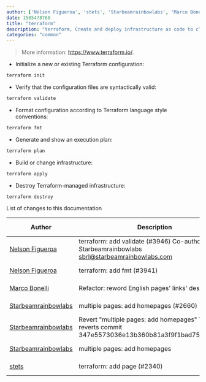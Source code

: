 ```yaml
---
author: ['Nelson Figueroa', 'stets', 'Starbeamrainbowlabs', 'Marco Bonelli']
date: 1585478768
title: "terraform"
description: "terraform, Create and deploy infrastructure as code to cloud providers."
categories: "common"
---
```

> More information: <https://www.terraform.io/>.

- Initialize a new or existing Terraform configuration:

```bash
terraform init
```

- Verify that the configuration files are syntactically valid:

```bash
terraform validate
```

- Format configuration according to Terraform language style conventions:

```bash
terraform fmt
```

- Generate and show an execution plan:

```bash
terraform plan
```

- Build or change infrastructure:

```bash
terraform apply
```

- Destroy Terraform-managed infrastructure:

```bash
terraform destroy
```
List of changes to this documentation


Author | Description | ISO 8601 Date | GitHub link
------|-----|-----|-----
[Nelson Figueroa](mailto:30811275+nelsonfigueroa@users.noreply.github.com) | terraform: add validate (#3946) Co-authored-by: Starbeamrainbowlabs <sbrl@starbeamrainbowlabs.com> | 2020-03-29T12:46:08 | [f0e63b740409](https://github.com/tldr-pages/tldr/commit/f0e63b7404096d221b151372ab9f5a5c7ade842f)
[Nelson Figueroa](mailto:30811275+nelsonfigueroa@users.noreply.github.com) | terraform: add fmt (#3941) | 2020-03-27T15:28:23 | [5460fb10140b](https://github.com/tldr-pages/tldr/commit/5460fb10140b39628544fc92a2cbd0fb04aa76fa)
[Marco Bonelli](mailto:marco@mebeim.net) | Refactor: reword English pages' links' descriptions. | 2019-06-03T14:19:41 | [66abb98ce935](https://github.com/tldr-pages/tldr/commit/66abb98ce935c0f4516bf30c4d6da72180d5a3ab)
[Starbeamrainbowlabs](mailto:sbrl@starbeamrainbowlabs.com) | multiple pages: add homepages (#2660) | 2019-01-30T12:19:23 | [a19866e88add](https://github.com/tldr-pages/tldr/commit/a19866e88addb239484637579b17e7c6ea9b53aa)
[Starbeamrainbowlabs](mailto:sbrl@starbeamrainbowlabs.com) | Revert "multiple pages: add homepages" This reverts commit 347e5573036e13b360b81a3f9f1bad75cf2c2b03. | 2018-12-20T00:33:18 | [45ec3033c04f](https://github.com/tldr-pages/tldr/commit/45ec3033c04fbc67b97fa4d21e2b409b1f14a667)
[Starbeamrainbowlabs](mailto:sbrl@starbeamrainbowlabs.com) | multiple pages: add homepages | 2018-12-20T00:29:00 | [347e5573036e](https://github.com/tldr-pages/tldr/commit/347e5573036e13b360b81a3f9f1bad75cf2c2b03)
[stets](mailto:stetsblake@gmail.com) | terraform: add page (#2340) | 2018-09-18T19:16:08 | [d0ce42875508](https://github.com/tldr-pages/tldr/commit/d0ce42875508bb395e4d6e3e19d93285b11c4af4)

